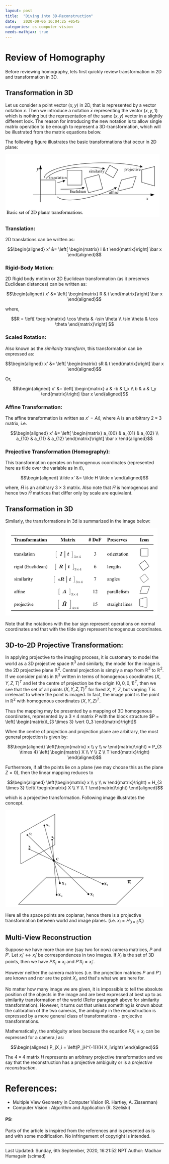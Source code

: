 ```yaml
---
layout: post
title:  "Diving into 3D-Reconstruction"
date:   2020-09-06 16:04:25 +0545
categories: cs computer-vision
needs-mathjax: true
---
```


# Review of Homography

Before reviewing homography, lets first quickly review transformation in 2D and transformation in 3D.

## Transformation in 3D
Let us consider a point vector $(x,y)$ in 2D, that is represented by a vector notation $x$. Then we introduce a notation $\bar x$ representing the vector $(x, y, 1)$ which is nothing but the representation of the same $(x, y)$ vector in a slightly different look. The reason for introducing the new notation is to allow single matrix operation to be enough to represent a 3D-transformation, which will be illustrated from the matrix equations below.

The following figure illustrates the basic transformations that occur in 2D plane:

![2D-Transformations](/assets/imgs/cs/2d-transf.png)

### Translation:
2D translations can be written as: 

$$\begin{aligned}
    x' &= \left[ \begin{matrix} I & t \end{matrix}\right] \bar x 
\end{aligned}$$

### Rigid-Body Motion:
2D Rigid body motion or 2D Euclidean transformation (as it preserves Euclidean distances) can be written as:

$$\begin{aligned}
    x' &= \left[ \begin{matrix} R & t \end{matrix}\right] \bar x 
\end{aligned}$$

where,

$$R = \left[ \begin{matrix}
                \cos \theta & -\sin \theta \\
                \sin \theta & \cos \theta
                \end{matrix}\right]
$$

### Scaled Rotation:

Also known as the *similarity transform*, this transformation can be expressed as:

$$\begin{aligned}
    x' &= \left[ \begin{matrix} sR & t \end{matrix}\right] \bar x 
\end{aligned}$$

Or,

$$\begin{aligned}
    x' &= \left[ \begin{matrix}
                a & -b & t_x \\
                b & a & t_y
                \end{matrix}\right] \bar x 
\end{aligned}$$

### Affine Transformation:
The affine transformation is written as $x' = A\bar x$, where $A$ is an arbitrary $2 \times 3$ matrix, i.e.

$$\begin{aligned}
    x' &= \left[ \begin{matrix}
                a_{00} & a_{01} & a_{02} \\
                a_{10} & a_{11} & a_{12}
                \end{matrix}\right] \bar x 
\end{aligned}$$

### Projective Transformation (Homography):

This transformation operates on homogenous coordinates (represented here as tilde over the variable as in $\tilde x$),

$$\begin{aligned}
    \tilde x' &= \tilde H \tilde x 
\end{aligned}$$

where, $\tilde H$ is an arbitrary $3 \times 3$ matrix. Also note that $\tilde H$ is homogenous and hence two $\tilde H$ matrices that differ only by scale are equivalent.

## Transformation in 3D

Similarly, the transformations in 3d is summarized in the image below:

![3D-transformation](/assets/imgs/cs/3d-transf.png)

Note that the notations with the bar sign represent operations on normal coordinates and that with the tilde sign represent homogenous coordinates.

## 3D-to-2D Projective Transformation:

In applying projective to the imaging process, it is customary to model the world as a 3D projective space $\mathbb R^3$ and similarly, the model for the image is the 2D projective plane $\mathbb R^2$. Central projection is simply a map from $\mathbb R^3$ to $\mathbb R^2$. If we consider points in $\mathbb R^3$ written in terms of homogenous coordinates $(X, Y, Z, T)^T$ and let the centre of projection be the origin $(0, 0, 0, 1)^T$, then we see that the set of all points $(X, Y, Z, T)^T$ for fixed $X$, $Y$, $Z$, but varying $T$ is irrelevant to where the point is imaged. In fact, the image point is the point in $\mathbb R^2$ with homogenous coordinates $(X, Y, Z)^T$.

Thus the mapping may be presented by a mapping of 3D homogenous coordinates, represented by a $3 \times 4$ matrix $P$ with the block structure $P = \left[ \begin{matrix}I_{3 \times 3} \vert  O_3 \end{matrix}\right]$

When the centre of projection and projection plane are arbitrary, the most general projection is given by:

$$\begin{aligned}
    \left(\begin{matrix} 
    x \\ y \\ w \end{matrix}\right) = P_{3 \times 4} 
    \left( \begin{matrix} X \\ Y \\ Z  \\ T 
    \end{matrix}\right) 
\end{aligned}$$

Furthermore, if all the points lie on a plane (we may choose this as the plane $Z=0$), then the linear mapping reduces to

 $$\begin{aligned}
    \left(\begin{matrix} 
    x \\ y \\ w \end{matrix}\right) = H_{3 \times 3} 
    \left( \begin{matrix} X \\ Y \\ T 
    \end{matrix}\right) 
\end{aligned}$$

which is a projective transformation. Following image illustrates the concept.

![Projective-Transformation](/assets/imgs/cs/planar.png)

Here all the space points are coplanar, hence there is a projective transformation between world and image planes. (i.e. $x_i = H_{3\times 3} X_i$)

## Multi-View Reconstruction
Suppose we have more than one (say two for now) camera matrices, $P$ and $P'$. Let $x_i'\leftrightarrow x_i'$ be correspondences in two images. If $X_i$ is the set of 3D points, then we have $P X_i = x_i$ and $P' X_i = x_i'$.

However neither the camera matrices (i.e. the projection matrices $P$ and $P'$) are known and nor are the point $X_i$, and that's what we are here for.

No matter how many image we are given, it is impossible to tell the absolute position of the objects in the image and are best expressed at best up to as similarity transformation of the world (Refer paragraph above for similarity transformation). However, it turns out that unless something is known about the calibration of the two cameras, the ambiguity in the reconstruction is expressed by a more general class of transformations - projective transformations.

Mathematically, the ambiguity arises because the equation $P X_i = x_i$ can be expressed for a camera $j$ as:

$$\begin{aligned}
    P_jX_i = 
    \left(P_jH^{-1})(H X_i\right) 
\end{aligned}$$

The $4\times 4$ matrix $H$ represents an arbitrary projective transformation and we say that the reconstruction has a projective ambiguity or is a *projective reconstruction*.

# References:
* Multiple View Geometry in Computer Vision (R. Hartley, A. Zisserman)
* Computer Vision : Algorithm and Application (R. Szeliski)

#### PS:
Parts of the article is inspired from the references and is presented as is and with some modification. No infringement of copyright is intended.

----------
Last Updated: Sunday, 6th September, 2020, 16:21:52 NPT
Author: Madhav Humagain (scimad)

